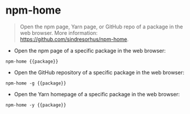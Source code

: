 # npm-home

> Open the npm page, Yarn page, or GitHub repo of a package in the web browser.
> More information: <https://github.com/sindresorhus/npm-home>.

- Open the npm page of a specific package in the web browser:

`npm-home {{package}}`

- Open the GitHub repository of a specific package in the web browser:

`npm-home -g {{package}}`

- Open the Yarn homepage of a specific package in the web browser:

`npm-home -y {{package}}`
